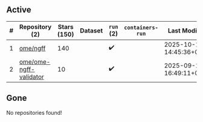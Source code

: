 ## Active
| # | Repository (2) | Stars (150) | Dataset | `run` (2) | `containers-run` | Last Modified |
| --- | --- | --- | --- | --- | --- | --- |
| 1 | [ome/ngff](https://github.com/ome/ngff) | 140 |  | :heavy_check_mark: |  | 2025-10-10 14:45:36+00:00 |
| 2 | [ome/ome-ngff-validator](https://github.com/ome/ome-ngff-validator) | 10 |  | :heavy_check_mark: |  | 2025-09-12 16:49:11+00:00 |

## Gone
No repositories found!
